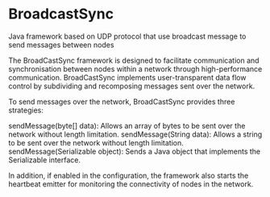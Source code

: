 # BroadcastSync
Java framework based on UDP protocol that use broadcast message to send messages between nodes

The BroadCastSync framework is designed to facilitate communication and synchronisation between nodes within a network through high-performance communication. 
BroadCastSync implements user-transparent data flow control by subdividing and recomposing messages sent over the network. 

To send messages over the network, BroadCastSync provides three strategies:

sendMessage(byte[] data): Allows an array of bytes to be sent over the network without length limitation.
sendMessage(String data): Allows a string to be sent over the network without length limitation.
sendMessage(Serializable object): Sends a Java object that implements the Serializable interface.

In addition, if enabled in the configuration, the framework also starts the heartbeat emitter for monitoring the connectivity of nodes in the network.

